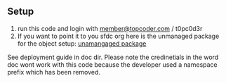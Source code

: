 ## Setup
1.  run this code and login with member@topcoder.com / t0pc0d3r
2.  If you want to point it to you sfdc org here is the unmanaged package for the object setup:
 [unamangaged package](https://login.salesforce.com/packaging/installPackage.apexp?p0=04t15000000l6nO)

See deployment guide in doc dir.  Please note the credinetials in the word doc wont work with this code because the developer used a namespace prefix which has been removed.
